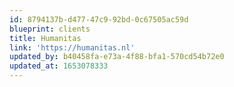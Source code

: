 ```yaml
---
id: 8794137b-d477-47c9-92bd-0c67505ac59d
blueprint: clients
title: Humanitas
link: 'https://humanitas.nl'
updated_by: b40458fa-e73a-4f88-bfa1-570cd54b72e0
updated_at: 1653078333
---
```

